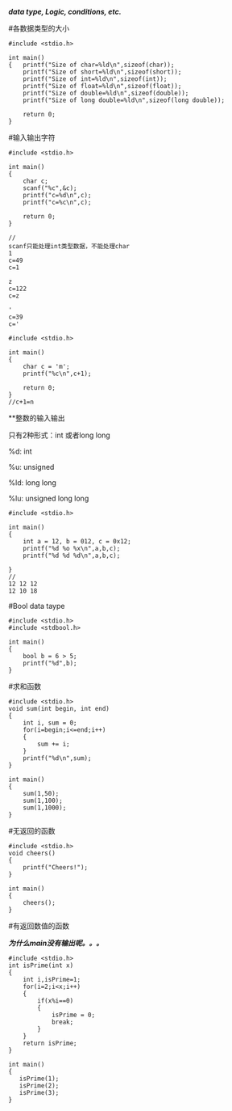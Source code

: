 ***data type, Logic, conditions, etc.***

#各数据类型的大小
```
#include <stdio.h>

int main()
{   printf("Size of char=%ld\n",sizeof(char));
    printf("Size of short=%ld\n",sizeof(short));
    printf("Size of int=%ld\n",sizeof(int));
    printf("Size of float=%ld\n",sizeof(float));
    printf("Size of double=%ld\n",sizeof(double));
    printf("Size of long double=%ld\n",sizeof(long double));

    return 0;
}
```
#输入输出字符
```
#include <stdio.h>

int main()
{
    char c;
    scanf("%c",&c);
    printf("c=%d\n",c);
    printf("c=%c\n",c);

    return 0;
}

//
scanf只能处理int类型数据，不能处理char
1
c=49
c=1

z
c=122
c=z

'
c=39
c='
```
```
#include <stdio.h>

int main()
{
    char c = 'm';
    printf("%c\n",c+1);

    return 0;
}
//c+1=n
```
**整数的输入输出

只有2种形式：int 或者long long

%d: int

%u: unsigned

%ld: long long

%lu: unsigned long long

```
#include <stdio.h>

int main()
{
    int a = 12, b = 012, c = 0x12;
    printf("%d %o %x\n",a,b,c);
    printf("%d %d %d\n",a,b,c);
    
}
//
12 12 12
12 10 18
```

#Bool data taype
```
#include <stdio.h>
#include <stdbool.h>

int main()
{
    bool b = 6 > 5;
    printf("%d",b);
}
```

#求和函数
```
#include <stdio.h>
void sum(int begin, int end)
{
    int i, sum = 0;
    for(i=begin;i<=end;i++)
    {
        sum += i;
    }
    printf("%d\n",sum);
}

int main()
{
    sum(1,50);
    sum(1,100);
    sum(1,1000);
}
```

#无返回的函数
```
#include <stdio.h>
void cheers()
{
    printf("Cheers!");
}

int main()
{
    cheers();
}
```
#有返回数值的函数

***为什么main没有输出呢。。。***

```
#include <stdio.h>
int isPrime(int x)
{
    int i,isPrime=1;
    for(i=2;i<x;i++)
    {
        if(x%i==0)
        {
            isPrime = 0;
            break;
        }
    }
    return isPrime;
}

int main()
{
   isPrime(1);
   isPrime(2);
   isPrime(3);
}
```
